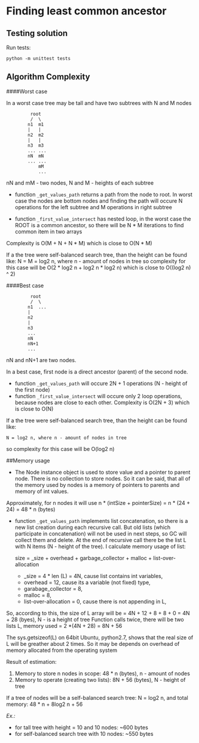 # Finding least common ancestor



## Testing solution
Run tests:

    python -m unittest tests



## Algorithm Complexity




####Worst case

In a worst case tree may be tall and have two subtrees with N and M nodes

             root
             /  \
            n1  m1
            |   |
            n2  m2
            |   |
            n3  m3
            ... ...
            nN  mN
            ... ...
                mM
                ...


nN and mM - two nodes, N and M - heights of each subtree

- function ``_get_values_path`` returns a path from the node to root.
In worst case the nodes are bottom nodes and finding the path will occure N operations for the left subtree and M operations in right subtree

- function ``_first_value_intersect`` has nested loop, in the worst case the ROOT is a common ancestor, so there will be N * M iterations to find common item in two arrays

Complexity is O(M + N + N * M) which is close to O(N * M)

If a the tree were self-balanced search tree, than the height can be found like:
    N = M = log2 n, where n - amount of nodes in tree
so complexity for this case will be O(2 * log2 n + log2 n * log2 n) which is close to O((log2 n) ^ 2)


####Best case

             root
             /  \
            n1  ...
            |
            n2
            |
            n3
            ...
            nN
            nN+1
            ...

nN and nN+1 are two nodes.

In a best case, first node is a direct ancestor (parent) of the second node.

- function ``_get_values_path`` will occure 2N + 1 operations (N - height of the first node)
- function ``_first_value_intersect`` will occure only 2 loop operations, because nodes are close to each other.
Complexity is O(2N + 3) which is close to O(N)

If a the tree were self-balanced search tree, than the height can be found like:

    N = log2 n, where n - amount of nodes in tree
so complexity for this case will be O(log2 n)




##Memory usage

- The Node instance object is used to store value and a pointer to parent node. There is no collection to store nodes. So it can be said, that all of the memory used by nodes is a memory of pointers to parents and memory of int values. 

Approximately, for n nodes it will use n \* (intSize + pointerSize) = n \* (24 + 24) = 48 \* n (bytes)

- function ``_get_values_path`` implements list concatenation, so there is a new list creation during each recursive call. But old lists (which participate in concatenation) will not be used in next steps, so GC will collect them and delete. At the end of recursive call there be the list L with N items (N - height of the tree). I calculate memory usage of list:

    size = \_size + overhead + garbage_collector + malloc + list-over-allocation


   - \_size = 4 * len (L) = 4N, cause list contains int variables,
   - overhead = 12, cause its a variable (not fixed) type,
   - garabage_collector = 8,
   - malloc = 8,
   - list-over-allocation = 0, cause there is not appending in L,

So, according to this, the size of L array will be = 4N + 12 + 8 + 8 + 0 = 4N + 28 (byes), N - is a height of tree
Function calls twice, there will be two lists L, memory used = 2 *(4N + 28) = 8N + 56

The sys.getsizeof(L) on 64bit Ubuntu, python2.7, shows that the real size of L will be greather about 2 times. So it may be depends on overhead of memory allocated from the
operating system

Result of estimation:

1. Memory to store n nodes in scope: 48 * n (bytes), n - amount of nodes
1. Memory to operate (creating two lists): 8N + 56 (bytes), N - height of tree

If a tree of nodes will be a self-balanced search tree: N = log2 n, and total memory: 48 * n + 8log2 n + 56

*Ex.:*

- for tall tree with height = 10 and 10 nodes: ~600 bytes
- for self-balanced search tree with 10 nodes: ~550 bytes 

